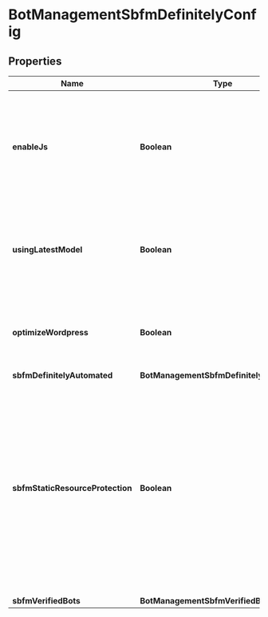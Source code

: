

# BotManagementSbfmDefinitelyConfig


## Properties

| Name | Type | Description | Notes |
|------------ | ------------- | ------------- | -------------|
|**enableJs** | **Boolean** | Use lightweight, invisible JavaScript detections to improve Bot Management. [Learn more about JavaScript Detections](https://developers.cloudflare.com/bots/reference/javascript-detections/). |  [optional] |
|**usingLatestModel** | **Boolean** | A read-only field that indicates whether the zone currently is running the latest ML model.  |  [optional] [readonly] |
|**optimizeWordpress** | **Boolean** | Whether to optimize Super Bot Fight Mode protections for Wordpress. |  [optional] |
|**sbfmDefinitelyAutomated** | **BotManagementSbfmDefinitelyAutomated** |  |  [optional] |
|**sbfmStaticResourceProtection** | **Boolean** | Super Bot Fight Mode (SBFM) to enable static resource protection. Enable if static resources on your application need bot protection. Note: Static resource protection can also result in legitimate traffic being blocked.  |  [optional] |
|**sbfmVerifiedBots** | **BotManagementSbfmVerifiedBots** |  |  [optional] |



